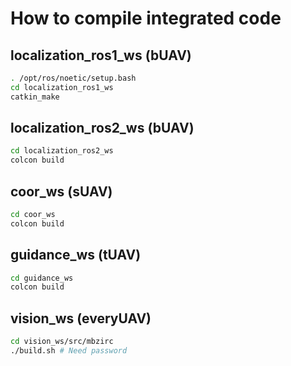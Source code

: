 # How to compile integrated code

## localization_ros1_ws (bUAV)

```bash
. /opt/ros/noetic/setup.bash
cd localization_ros1_ws
catkin_make
```

## localization_ros2_ws (bUAV)

```bash
cd localization_ros2_ws
colcon build
```

## coor_ws (sUAV)

```bash
cd coor_ws
colcon build
```

## guidance_ws (tUAV)

```bash
cd guidance_ws
colcon build
```

## vision_ws (everyUAV)

```bash
cd vision_ws/src/mbzirc
./build.sh # Need password
```
